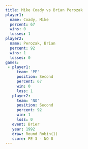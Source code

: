 ```yaml
---
title: Mike Coady vs Brian Perozak
player1:              
  name: Coady, Mike   
  percent: 67         
  wins: 0             
  losses: 1           
player2:              
  name: Perozak, Brian
  percent: 92         
  wins: 1             
  losses: 0           
games:
 - player1:          
     team: 'PE'      
     position: Second
     percent: 67     
     win: 0          
     loss: 1         
   player2:          
     team: 'NO'      
     position: Second
     percent: 92     
     win: 1          
     loss: 0         
   event: Brier        
   year: 1992          
   draw: Round Robin(1)
   score: PE 3 - NO 8  
---
```

